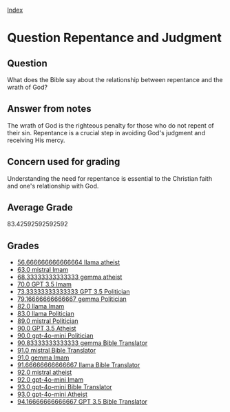 
[Index](../../index.md)
# Question Repentance and Judgment
## Question
What does the Bible say about the relationship between repentance and the wrath of God?

## Answer from notes
The wrath of God is the righteous penalty for those who do not repent of their sin. Repentance is a crucial step in avoiding God's judgment and receiving His mercy.

## Concern used for grading
Understanding the need for repentance is essential to the Christian faith and one's relationship with God.

## Average Grade
83.42592592592592

## Grades
 * [56.666666666666664 llama atheist](../answers/llama_atheist/Repentance_and_Judgment.md)
 * [63.0 mistral Imam](../answers/mistral_Imam/Repentance_and_Judgment.md)
 * [68.33333333333333 gemma atheist](../answers/gemma_atheist/Repentance_and_Judgment.md)
 * [70.0 GPT 3.5 Imam](../answers/GPT_3.5_Imam/Repentance_and_Judgment.md)
 * [73.33333333333333 GPT 3.5 Politician](../answers/GPT_3.5_Politician/Repentance_and_Judgment.md)
 * [79.16666666666667 gemma Politician](../answers/gemma_Politician/Repentance_and_Judgment.md)
 * [82.0 llama Imam](../answers/llama_Imam/Repentance_and_Judgment.md)
 * [83.0 llama Politician](../answers/llama_Politician/Repentance_and_Judgment.md)
 * [89.0 mistral Politician](../answers/mistral_Politician/Repentance_and_Judgment.md)
 * [90.0 GPT 3.5 Atheist](../answers/GPT_3.5_Atheist/Repentance_and_Judgment.md)
 * [90.0 gpt-4o-mini Politician](../answers/gpt-4o-mini_Politician/Repentance_and_Judgment.md)
 * [90.83333333333333 gemma Bible Translator](../answers/gemma_Bible_Translator/Repentance_and_Judgment.md)
 * [91.0 mistral Bible Translator](../answers/mistral_Bible_Translator/Repentance_and_Judgment.md)
 * [91.0 gemma Imam](../answers/gemma_Imam/Repentance_and_Judgment.md)
 * [91.66666666666667 llama Bible Translator](../answers/llama_Bible_Translator/Repentance_and_Judgment.md)
 * [92.0 mistral atheist](../answers/mistral_atheist/Repentance_and_Judgment.md)
 * [92.0 gpt-4o-mini Imam](../answers/gpt-4o-mini_Imam/Repentance_and_Judgment.md)
 * [93.0 gpt-4o-mini Bible Translator](../answers/gpt-4o-mini_Bible_Translator/Repentance_and_Judgment.md)
 * [93.0 gpt-4o-mini Atheist](../answers/gpt-4o-mini_Atheist/Repentance_and_Judgment.md)
 * [94.16666666666667 GPT 3.5 Bible Translator](../answers/GPT_3.5_Bible_Translator/Repentance_and_Judgment.md)
